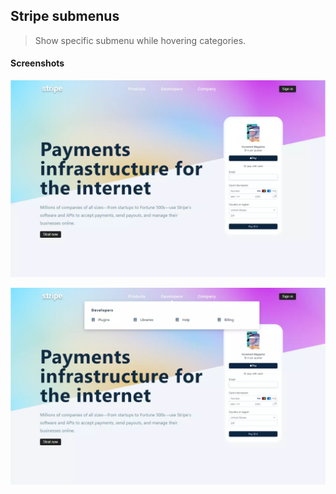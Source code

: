 ## Stripe submenus

> Show specific submenu while hovering categories.

#### Screenshots

![Main page](https://github.com/CodingOnMars/react-course-projects/blob/main/screenshots/stripe-submenus-1.webp)

![Opened submenu](https://github.com/CodingOnMars/react-course-projects/blob/main/screenshots/stripe-submenus-2.webp)
